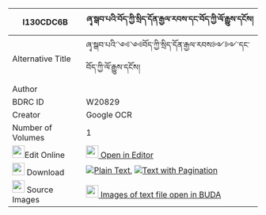 |I130CDC6B|ཞྭ་སྒབ་པའི་བོད་ཀྱི་སྲིད་དོན་རྒྱལ་རབས་དང་བོད་ཀྱི་ལོ་རྒྱུས་དངོས། 
| --- | --- 
|Alternative Title |ཞྭ་སྒབ་པའི་༺༺བོད་ཀྱི་སྲིད་དོན་རྒྱལ་རབས༻༻་དང་བོད་ཀྱི་ལོ་རྒྱུས་དངོས།
|Author | 
|BDRC ID | W20829
|Creator | Google OCR
|Number of Volumes| 1
|<img width="25" src="https://img.icons8.com/color/25/000000/edit-property.png">Edit Online| [<img width="25" src="https://avatars.githubusercontent.com/u/45091458?s=200&v=4"> Open in Editor](http://editor.openpecha.org/I130CDC6B)
|<img width="25" src="https://img.icons8.com/fluent/48/000000/download-2.png"/>  Download | [![](https://img.icons8.com/color/20/000000/txt.png)Plain Text](https://github.com/Openpecha/I130CDC6B/releases/download/v1/shya_gabpa_i_bo_kyi_sidon_gyal_plain_I130CDC6B.zip), [![](https://img.icons8.com/color/20/000000/txt.png)Text with Pagination](https://github.com/Openpecha/I130CDC6B/releases/download/v1/shya_gabpa_i_bo_kyi_sidon_gyal_pages_I130CDC6B.zip)
|<img width="25" src="https://img.icons8.com/plasticine/100/000000/pictures-folder.png"/>  Source Images | [<img width="25" src="https://library.bdrc.io/icons/BUDA-small.svg"> Images of text file open in BUDA](https://library.bdrc.io/show/bdr:W20829)
